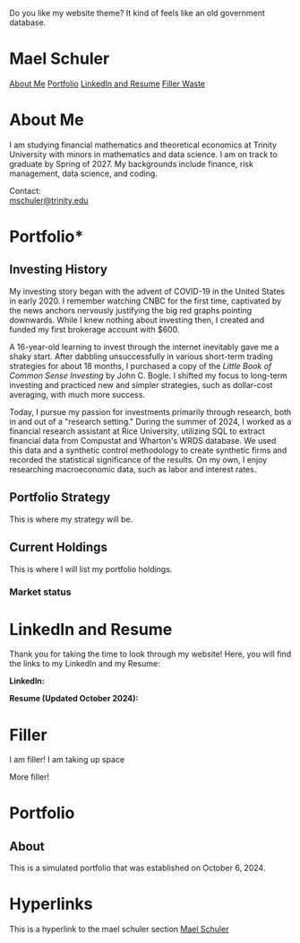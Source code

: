 Do you like my website theme? It kind of feels like an old government database.  
# Mael Schuler
[About Me](#about-me)
[Portfolio](#portfolio)
[LinkedIn and Resume](#linkedin-and-resume)
[Filler Waste](#filler)



# About Me

I am studying financial mathematics and theoretical economics at Trinity University with minors in mathematics and data science. I am on track to graduate by Spring of 2027. My backgrounds include finance, risk management, data science, and coding.

Contact:  
mschuler@trinity.edu

# Portfolio*

## Investing History
My investing story began with the advent of COVID-19 in the United States in early 2020. I remember watching CNBC for the first time, captivated by the news anchors nervously justifying the big red graphs pointing downwards. While I knew nothing about investing then, I created and funded my first brokerage account with $600. 

A 16-year-old learning to invest through the internet inevitably gave me a shaky start. After dabbling unsuccessfully in various short-term trading strategies for about 18 months, I purchased a copy of the _Little Book of Common Sense Investing_ by John C. Bogle. I shifted my focus to long-term investing and practiced new and simpler strategies, such as dollar-cost averaging, with much more success.

Today, I pursue my passion for investments primarily through research, both in and out of a "research setting." During the summer of 2024, I worked as a financial research assistant at Rice University, utilizing SQL to extract financial data from Compustat and Wharton's WRDS database. We used this data and a synthetic control methodology to create synthetic firms and recorded the statistical significance of the results. On my own, I enjoy researching macroeconomic data, such as labor and interest rates. 

## Portfolio Strategy

This is where my strategy will be.

## Current Holdings

This is where I will list my portfolio holdings.

### Market status

# LinkedIn and Resume

Thank you for taking the time to look through my website! Here, you will find the links to my LinkedIn and my Resume:

**LinkedIn:**

****Resume (Updated October 2024):****

# Filler

I am filler! I am taking up space

More filler!

# Portfolio

## About

This is a simulated portfolio that was established on October 6, 2024.



# Hyperlinks

This is a hyperlink to the mael schuler section [Mael Schuler](#about-me)
